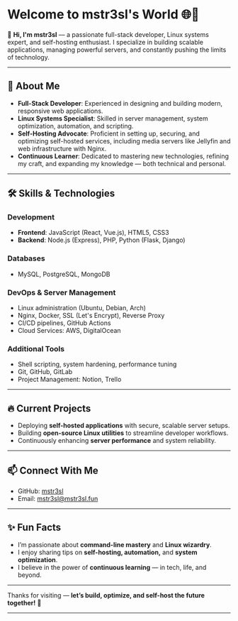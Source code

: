 # Welcome to mstr3sl's World 🌐🐧

👋 **Hi, I'm mstr3sl** — a passionate full-stack developer, Linux systems expert, and self-hosting enthusiast. I specialize in building scalable applications, managing powerful servers, and constantly pushing the limits of technology.

---

## 🚀 About Me

- **Full-Stack Developer**: Experienced in designing and building modern, responsive web applications.
- **Linux Systems Specialist**: Skilled in server management, system optimization, automation, and scripting.
- **Self-Hosting Advocate**: Proficient in setting up, securing, and optimizing self-hosted services, including media servers like Jellyfin and web infrastructure with Nginx.
- **Continuous Learner**: Dedicated to mastering new technologies, refining my craft, and expanding my knowledge — both technical and personal.

---

## 🛠️ Skills & Technologies

### Development
- **Frontend**: JavaScript (React, Vue.js), HTML5, CSS3
- **Backend**: Node.js (Express), PHP, Python (Flask, Django)

### Databases
- MySQL, PostgreSQL, MongoDB

### DevOps & Server Management
- Linux administration (Ubuntu, Debian, Arch)
- Nginx, Docker, SSL (Let's Encrypt), Reverse Proxy
- CI/CD pipelines, GitHub Actions
- Cloud Services: AWS, DigitalOcean

### Additional Tools
- Shell scripting, system hardening, performance tuning
- Git, GitHub, GitLab
- Project Management: Notion, Trello

---

## 🔥 Current Projects

- Deploying **self-hosted applications** with secure, scalable server setups.
- Building **open-source Linux utilities** to streamline developer workflows.
- Continuously enhancing **server performance** and system reliability.

---

## 📫 Connect With Me

- GitHub: [mstr3sl](https://github.com/mstr3sl)
- Email: [mstr3sl@mstr3sl.fun](mailto:mstr3sl@mstr3sl.fun)

---

## ✨ Fun Facts

- I’m passionate about **command-line mastery** and **Linux wizardry**.
- I enjoy sharing tips on **self-hosting, automation,** and **system optimization**.
- I believe in the power of **continuous learning** — in tech, life, and beyond.

---

Thanks for visiting — **let’s build, optimize, and self-host the future together!** 🚀

---
